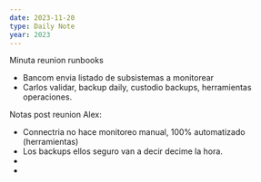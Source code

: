 ```yaml
---
date: 2023-11-20
type: Daily Note
year: 2023
---
```



Minuta reunion runbooks
- Bancom envia listado de subsistemas a monitorear
- Carlos validar, backup daily, custodio backups, herramientas operaciones.


Notas post reunion Alex:

- Connectria no hace monitoreo manual, 100% automatizado (herramientas)
- Los backups ellos seguro van a decir decime la hora.
- 
- 
